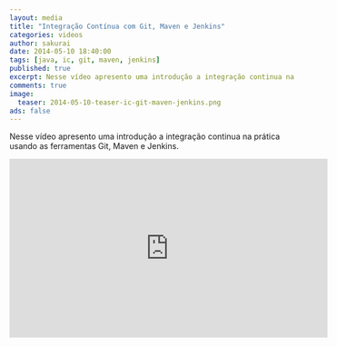 ```yaml
---
layout: media
title: "Integração Contínua com Git, Maven e Jenkins"
categories: videos
author: sakurai
date: 2014-05-10 18:40:00
tags: [java, ic, git, maven, jenkins]
published: true
excerpt: Nesse vídeo apresento uma introdução a integração continua na prática usando as ferramentas Git, Maven e Jenkins.
comments: true
image:
  teaser: 2014-05-10-teaser-ic-git-maven-jenkins.png
ads: false
---
```


Nesse vídeo apresento uma introdução a integração continua na prática usando as ferramentas Git, Maven e Jenkins.

<iframe width="560" height="315" src="https://www.youtube.com/embed/TeovqJrqr4Y" frameborder="0" allowfullscreen></iframe>
